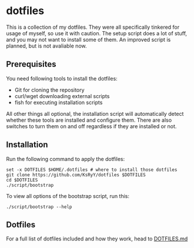 # dotfiles

This is a collection of my dotfiles. They were all specifically tinkered for usage of myself, so use it with caution. The setup script does a lot of stuff, and you may not want to install some of them. An improved script is planned, but is not avaliable now.

## Prerequisites

You need following tools to install the dotfiles:

  * Git for cloning the repository
  * curl/wget downloading external scripts
  * fish for executing installation scripts

All other things all optional, the installation script will automatically detect whether these tools are installed and configure them. There are also switches to turn them on and off regardless if they are installed or not.

## Installation

Run the following command to apply the dotfiles:

```fish
set -x DOTFILES $HOME/.dotfiles # where to install those dotfiles
git clone https://github.com/KsRyY/dotfiles $DOTFILES
cd $DOTFILES
./script/bootstrap
```

To view all options of the bootstrap script, run this:

```fish
./script/bootstrap --help
```

## Dotfiles

For a full list of dotfiles included and how they work, head to [DOTFILES.md](./DOTFILES.md)

